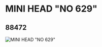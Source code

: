 # MINI HEAD "NO 629"
## 88472
![MINI HEAD "NO 629"](https://lc-www-live-s.legocdn.com/media/bricks/5/2/4567459.jpg)